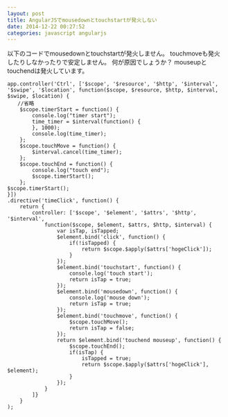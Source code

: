 ```yaml
---
layout: post
title: AngularJSでmousedownとtouchstartが発火しない
date: 2014-12-22 00:27:52
categories: javascript angularjs
---
```

<p>以下のコードでmousedownとtouchstartが発火しません。
touchmoveも発火したりしなかったりで安定しません。
何が原因でしょうか？
mouseupとtouchendは発火しています。</p>

<pre><code>app.controller('Ctrl', ['$scope', '$resource', '$http', '$interval', '$swipe', '$location', function($scope, $resource, $http, $interval, $swipe, $location) {
　　//省略
    $scope.timerStart = function() {
        console.log("timer start");
        time_timer = $interval(function() {
        }, 1000);
        console.log(time_timer);
    };
    $scope.touchMove = function() {
        $interval.cancel(time_timer);
    };
    $scope.touchEnd = function() {
        console.log("touch end");
        $scope.timerStart();
    };
$scope.timerStart();
}])
.directive('timeClick', function() {
    return {
        controller: ['$scope', '$element', '$attrs', '$http', '$interval',
            function($scope, $element, $attrs, $http, $interval) {
                var isTap, isTapped;
                $element.bind('click', function() {
                    if(!isTapped) {
                        return $scope.$apply($attrs['hogeClick']);
                    }
                });
                $element.bind('touchstart', function() {
                    console.log('touch start');
                    return isTap = true;
                });
                $element.bind('mousedown', function() {
                    console.log('mouse down');
                    return isTap = true;
                });
                $element.bind('touchmove', function() {
                    $scope.touchMove();
                    return isTap = false;
                });
                return $element.bind('touchend mouseup', function() {
                    $scope.touchEnd();
                    if(isTap) {
                        isTapped = true;
                        return $scope.$apply($attrs['hogeClick'], $element);
                    }
                });
            }
        ]}
    }
);
</code></pre>
